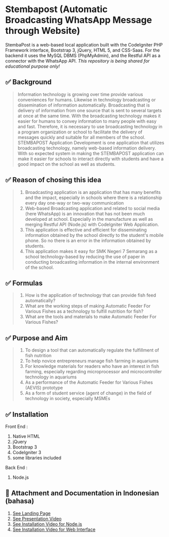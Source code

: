 # Stembapost (Automatic Broadcasting WhatsApp Message through Website) 
StembaPost is a web-based local application built with the CodeIgniter PHP Framework interface, Bootstrap 3, jQuery, HTML 5, and CSS-Saas. For the backend it uses the MySQL DBMS (PhpMyAdmin), and the Restful API as a connector with the WhatsApp API. 
*This repository is being shared for educational purpose only!*

## :white_check_mark: Background
> Information technology is growing over time provide various conveniences for humans. Likewise in technology broadcasting or dissemination of information automatically. Broadcasting that is delivery of information from one source that is sent to several targets at once at the same time. With the broadcasting technology
makes it easier for humans to convey information to many people with easy and fast. Therefore, it is necessary to use broadcasting technology in a program organization or school to facilitate the delivery of messages quickly and suitable for all members of the school. STEMBAPOST Application Development is one application that utilizes broadcasting technology, namely web-based information delivery. With so expected system in making the STEMBAPOST application can make it easier for schools to interact directly with students and have a good impact on the school as well as students.

## :white_check_mark: Reason of chosing this idea
> 1. Broadcasting application is an application that has many benefits
and the impact, especially in schools where there is a relationship every day
one-way or two-way communication
> 2. Web-based Broadcasting application and related to social media
(here WhatsApp) is an innovation that has not been much
developed at school. Especially in the manufacture as well as merging
Restful API (Node.js) with CodeIgniter Web Application.
> 3. This application is effective and efficient for disseminating information
obtained by the school directly to the student's mobile phone. So no
there is an error in the information obtained by students.
> 4. This application makes it easy for SMK Negeri 7 Semarang as a school
technology-based by reducing the use of paper in conducting
broadcasting information in the internal environment of the school.

## :white_check_mark: Formulas 
> 1. How is the application of technology that can provide fish feed automatically?
> 2. What are the working steps of making Automatic Feeder For Various Fishes as a technology to fulfill nutrition for fish?
> 3. What are the tools and materials to make Automatic Feeder For Various Fishes?

## :white_check_mark: Purpose and Aim
> 1. To design a tool that can automatically regulate the fulfillment of fish nutrition
> 2. To help novice entrepreneurs manage fish farming in aquariums
> 3. For knowledge materials for readers who have an interest in fish farming, especially regarding microprocessor and microcontroller technology in aquariums
> 4. As a performance of the Automatic Feeder for Various Fishes (AEVIS) prototype
> 5. As a form of student service (agent of change) in the field of technology in society, especially MSMEs

## :white_check_mark: Installation 
Front End :
1. Native HTML
2. jQuery
3. Bootstrap 3
4. CodeIgniter 3
5. some libraries included

Back End :
1. Node.js

## :link: Attachment and Documentation in Indonesian (bahasa) 
1. [See Landing Page](https://stembapost.github.io/)
2. [See Presentation Video](https://www.youtube.com/watch?v=RIVc1jdavX8)
3. [See Installation Video for Node.js](https://www.youtube.com/watch?v=ERZyumko6vU)
4. [See Installation Video for Web Interface](https://www.youtube.com/watch?v=-pAh073maiA)
